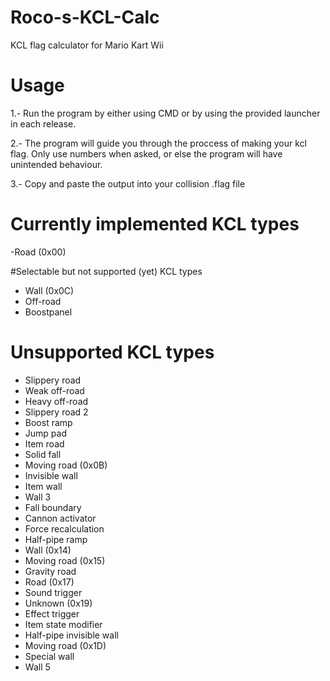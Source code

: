 # Roco-s-KCL-Calc
KCL flag calculator for Mario Kart Wii

# Usage
1.- Run the program by either using CMD or by using the provided launcher in each release.

2.- The program will guide you through the proccess of making your kcl flag. Only use numbers when asked, or else the program will have unintended behaviour.

3.- Copy and paste the output into your collision .flag file

# Currently implemented KCL types
-Road (0x00)

#Selectable but not supported (yet) KCL types
- Wall (0x0C)
- Off-road
- Boostpanel

# Unsupported KCL types
- Slippery road
- Weak off-road
- Heavy off-road
- Slippery road 2
- Boost ramp
- Jump pad
- Item road
- Solid fall
- Moving road (0x0B)
- Invisible wall
- Item wall
- Wall 3
- Fall boundary
- Cannon activator
- Force recalculation
- Half-pipe ramp
- Wall (0x14)
- Moving road (0x15)
- Gravity road
- Road (0x17)
- Sound trigger
- Unknown (0x19)
- Effect trigger
- Item state modifier
- Half-pipe invisible wall
- Moving road (0x1D)
- Special wall
- Wall 5
